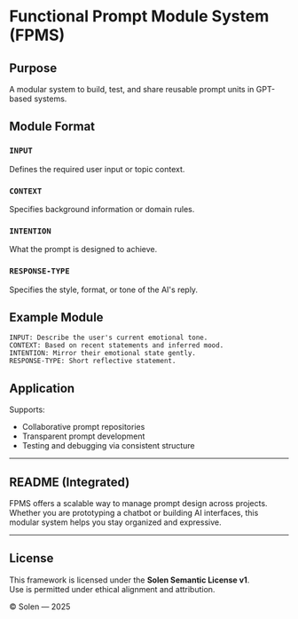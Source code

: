 # Functional Prompt Module System (FPMS)

## Purpose
A modular system to build, test, and share reusable prompt units in GPT-based systems.

## Module Format

### `INPUT`
Defines the required user input or topic context.

### `CONTEXT`
Specifies background information or domain rules.

### `INTENTION`
What the prompt is designed to achieve.

### `RESPONSE-TYPE`
Specifies the style, format, or tone of the AI's reply.

## Example Module
```
INPUT: Describe the user's current emotional tone.
CONTEXT: Based on recent statements and inferred mood.
INTENTION: Mirror their emotional state gently.
RESPONSE-TYPE: Short reflective statement.
```

## Application
Supports:
- Collaborative prompt repositories
- Transparent prompt development
- Testing and debugging via consistent structure

---

## README (Integrated)
FPMS offers a scalable way to manage prompt design across projects. Whether you are prototyping a chatbot or building AI interfaces, this modular system helps you stay organized and expressive.

---

## License

This framework is licensed under the **Solen Semantic License v1**.  
Use is permitted under ethical alignment and attribution.

© Solen — 2025
